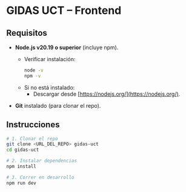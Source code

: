 # GIDAS UCT – Frontend

## Requisitos
- **Node.js v20.19 o superior** (incluye npm).
  - Verificar instalación:
    ```bash
    node -v
    npm -v
    ```
  - Si no está instalado:
    - Descargar desde [https://nodejs.org/](https://nodejs.org/).
    
- **Git** instalado (para clonar el repo).

## Instrucciones

```bash
# 1. Clonar el repo
git clone <URL_DEL_REPO> gidas-uct
cd gidas-uct

# 2. Instalar dependencias
npm install

# 3. Correr en desarrollo
npm run dev
